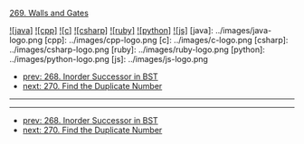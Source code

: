 [269. Walls and Gates](https://leetcode.com/problems/walls-and-gates/)

[![java]](../java/269-walls-and-gates.md)
[![cpp]](../cpp/269-walls-and-gates.md)
[![c]](../c/269-walls-and-gates.md)
[![csharp]](../csharp/269-walls-and-gates.md)
[![ruby]](../ruby/269-walls-and-gates.md)
[![python]](../python/269-walls-and-gates.md)
[![js]](../js/269-walls-and-gates.md)
[java]: ../images/java-logo.png
[cpp]: ../images/cpp-logo.png
[c]: ../images/c-logo.png
[csharp]: ../images/csharp-logo.png
[ruby]: ../images/ruby-logo.png
[python]: ../images/python-logo.png
[js]: ../images/js-logo.png

- [prev: 268. Inorder Successor in BST](268-inorder-successor-in-bst.md)
- [next: 270. Find the Duplicate Number](270-find-the-duplicate-number.md)

---


---

- [prev: 268. Inorder Successor in BST](268-inorder-successor-in-bst.md)
- [next: 270. Find the Duplicate Number](270-find-the-duplicate-number.md)
